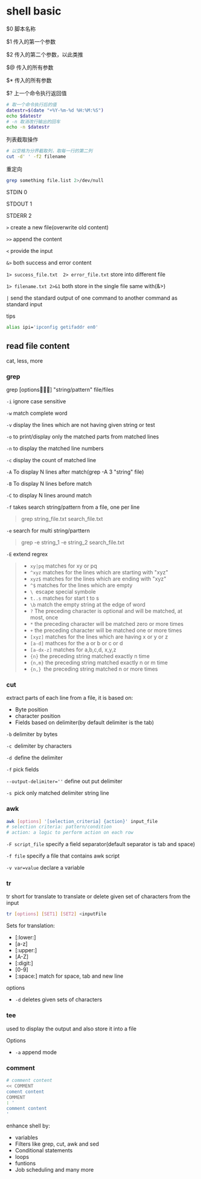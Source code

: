 # shell basic

$0 脚本名称

$1 传入的第一个参数

$2 传入的第二个参数，以此类推

$@ 传入的所有参数

$* 传入的所有参数

$? 上一个命令执行返回值



```bash
# 取一个命令执行后的值
datestr=$(date "+%Y-%m-%d %H:%M:%S")
echo $datestr
# -n 取消改行输出的回车
echo -n $datestr
```

列表截取操作

```bash
# 以空格为分界截取列，取每一行的第二列
cut -d' ' -f2 filename
```

重定向

```BASH
grep something file.list 2>/dev/null
```

STDIN 0

STDOUT 1

STDERR 2

`>` create a new file(overwrite old content)

`>>` append the content

`<` provide the input

`&>` both success and error content

`1> success_file.txt  2> error_file.txt` store into different file

`1> filename.txt 2>&1` both store in the single file same with(&>)

`|` send the standard output of one command to another command as standard input

tips

```bash
alias ipi='ipconfig getifaddr en0'
```



## read file content

cat, less, more 

### grep

grep [options] "string/pattern" file/files

`-i` ignore case sensitive

`-w` match complete word

`-v` display the lines which are not having given string or test

`-o` to print/display only the matched parts from matched lines

`-n` to display the matched line numbers

`-c` display the count of matched line

`-A` To display N lines after match(grep -A 3 "string" file)

`-B` To display N lines before match

`-C` to display N lines around match

`-f` takes search string/pattern from a file, one per line

> grep string_file.txt search_file.txt

`-e` search for multi string/parttern

> grep -e string_1 -e string_2 search_file.txt

`-E` extend regrex

> - `xy|pq` matches for xy or pq
> - `^xyz` matches for the lines which are starting with "xyz"
> - `xyz$` matches for the lines which are ending with "xyz"
> - `^$` matches for the lines which are empty
> - `\ `escape special symbole
> - `t..s` matches for start t to s
> - `\b` match the empty string at the edge of word
> - `?` The preceding character is optional and will be matched, at most, once
> - `*` the preceding character will be matched zero or more times
> - `+` the preceding character will be matched one or more times
> - `[xyz]` matches for the lines which are having x or y or z
> - `[a-d]` mathces for the a or b or c or d
> - `[a-dx-z]` matches for a,b,c,d, x,y,z
> - `{n}` the preceding string matched exactly n time
> - `{n,m}` the preceding string matched exactly n or m time
> - `{n,} `the preceding string matched n or more times



### cut

extract parts of each line from a file, it is based on:

- Byte position
- character position
- Fields based on delimiter(by default delimiter is the tab)

`-b` delimiter by bytes

`-c `delimiter by characters

`-d `define the delimiter

`-f` pick fields

`--output-delimiter=''` define out put delimiter

`-s `pick only matched delimiter string line



### awk

```bash
awk [options] '[selection_criteria] {action}' input_file
# selection criteria: pattern/condition
# action: a logic to perform action on each row
```

`-F script_file` specify a field separator(default separator is tab and space)

`-f file` specify a file that contains awk script

`-v var=value` declare a variable



### tr

tr short for translate to translate or delete given set of characters from the input

```bash
tr [options] [SET1] [SET2] <inputFile
```

Sets for translation:

- [:lower:]
- [a-z]
- [:upper:]
- [A-Z]
- [:digit:]
- [0-9]
- [:space:] match for space, tab and new line

options

- `-d` deletes given sets of characters

### tee

used to display the output and also store it into a file

Options 

- `-a` append mode

### comment

```bash
# comment content
<< COMMENT
coment content
COMMENT
: '
comment content
'
```

enhance shell by:

- variables
- Filters like grep, cut, awk and sed
- Conditional statements
- loops
- funtions
- Job scheduling and many more

